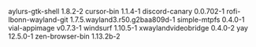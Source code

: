aylurs-gtk-shell 1.8.2-2
cursor-bin 1.1.4-1
discord-canary 0.0.702-1
rofi-lbonn-wayland-git 1.7.5.wayland3.r50.g2baa809d-1
simple-mtpfs 0.4.0-1
vial-appimage v0.7.3-1
windsurf 1.10.5-1
xwaylandvideobridge 0.4.0-2
yay 12.5.0-1
zen-browser-bin 1.13.2b-2
